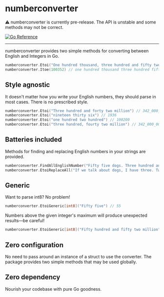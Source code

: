 # numberconverter

⚠️ numberconverter is currently pre-release. The API is unstable and some methods may not be correct. 

[![Go Reference](https://pkg.go.dev/badge/github.com/will-lol/numberconverter.svg)](https://pkg.go.dev/github.com/will-lol/numberconverter)

---

numberconverter provides two simple methods for converting between English and Integers in Go.

```go
numberconverter.Etoi("One hundred thousand, three hundred and fifty two") // 100_352
numberconverter.Itoe(100352) // one hundred thousand three hundred fifty-two
```

## Style agnostic

It doesn't matter how you write your English numbers, they should parse in most cases. There is no prescribed style.

```go
numberconverter.Etoi("Three hundred and forty two million") // 342_000_000
numberconverter.Etoi("nineteen thirty six") // 1936
numberconverter.Etoi("one hundred two hundred") // 100200
numberconverter.Etoi("three hundred, fourty two million") // 342_000_000
```

## Batteries included

Methods for finding and replacing English numbers in your strings are provided.

```go 
numberconverter.FindAllEnglishNumber("Fifty five dogs. Three hundred and twenty three geese.") // {"Fifty five", "Three hundred and twenty three"}
numberconverter.EtoiReplaceAll("If we talk about dogs, I have three. Two of them live in a kennel") // "If we talk about dogs, I have 3. 2 of them live in a kennel"
```

## Generic

Want to parse int8? No problem!

```go
numberconverter.EtoiGeneric[int8]("Fifty five") // 55
```

Numbers above the given integer's maximum will produce unexpected results—be careful!

```go
numberconverter.EtoiGeneric[int8]("Fifty hundred and fifty two million") // 0
```

## Zero configuration

No need to pass around an instance of a struct to use the converter. The package provides two simple methods that may be used globally.

## Zero dependency

Nourish your codebase with pure Go goodness.
